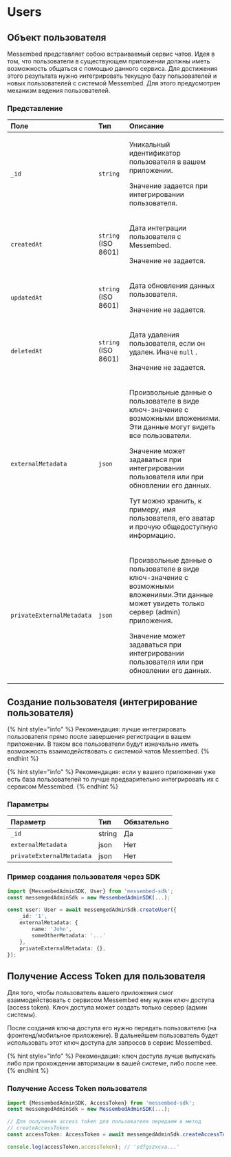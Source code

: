 # Users

## Объект пользователя

Messembed представляет собою встраиваемый сервис чатов. Идея в том, что пользователи в существующем приложении должны иметь возможность общаться с помощью данного сервиса. Для достижения этого результата нужно интегрировать текущую базу пользователей и новых пользователей с системой Messembed. Для этого предусмотрен механизм ведения пользователей. 

### Представление

<table>
  <thead>
    <tr>
      <th style="text-align:left">&#x41F;&#x43E;&#x43B;&#x435;</th>
      <th style="text-align:left">&#x422;&#x438;&#x43F;</th>
      <th style="text-align:left">&#x41E;&#x43F;&#x438;&#x441;&#x430;&#x43D;&#x438;&#x435;</th>
    </tr>
  </thead>
  <tbody>
    <tr>
      <td style="text-align:left"><code>_id</code>
      </td>
      <td style="text-align:left"><code>string</code>
      </td>
      <td style="text-align:left">
        <p>&#x423;&#x43D;&#x438;&#x43A;&#x430;&#x43B;&#x44C;&#x43D;&#x44B;&#x439;
          &#x438;&#x434;&#x435;&#x43D;&#x442;&#x438;&#x444;&#x438;&#x43A;&#x430;&#x442;&#x43E;&#x440;
          &#x43F;&#x43E;&#x43B;&#x44C;&#x437;&#x43E;&#x432;&#x430;&#x442;&#x435;&#x43B;&#x44F;
          &#x432; &#x432;&#x430;&#x448;&#x435;&#x43C; &#x43F;&#x440;&#x438;&#x43B;&#x43E;&#x436;&#x435;&#x43D;&#x438;&#x438;.</p>
        <p>&#x417;&#x43D;&#x430;&#x447;&#x435;&#x43D;&#x438;&#x435; &#x437;&#x430;&#x434;&#x430;&#x435;&#x442;&#x441;&#x44F;
          &#x43F;&#x440;&#x438; &#x438;&#x43D;&#x442;&#x435;&#x433;&#x440;&#x438;&#x440;&#x43E;&#x432;&#x430;&#x43D;&#x438;&#x438;
          &#x43F;&#x43E;&#x43B;&#x44C;&#x437;&#x43E;&#x432;&#x430;&#x442;&#x435;&#x43B;&#x44F;.</p>
      </td>
    </tr>
    <tr>
      <td style="text-align:left"><code>createdAt</code>
      </td>
      <td style="text-align:left"><code>string</code> (ISO 8601)</td>
      <td style="text-align:left">
        <p>&#x414;&#x430;&#x442;&#x430; &#x438;&#x43D;&#x442;&#x435;&#x433;&#x440;&#x430;&#x446;&#x438;&#x438;
          &#x43F;&#x43E;&#x43B;&#x44C;&#x437;&#x43E;&#x432;&#x430;&#x442;&#x435;&#x43B;&#x44F;
          &#x441; Messembed.</p>
        <p>&#x417;&#x43D;&#x430;&#x447;&#x435;&#x43D;&#x438;&#x435; &#x43D;&#x435;
          &#x437;&#x430;&#x434;&#x430;&#x435;&#x442;&#x441;&#x44F;.</p>
      </td>
    </tr>
    <tr>
      <td style="text-align:left"><code>updatedAt</code>
      </td>
      <td style="text-align:left"><code>string</code> (ISO 8601)</td>
      <td style="text-align:left">
        <p>&#x414;&#x430;&#x442;&#x430; &#x43E;&#x431;&#x43D;&#x43E;&#x432;&#x43B;&#x435;&#x43D;&#x438;&#x44F;
          &#x434;&#x430;&#x43D;&#x43D;&#x44B;&#x445; &#x43F;&#x43E;&#x43B;&#x44C;&#x437;&#x43E;&#x432;&#x430;&#x442;&#x435;&#x43B;&#x44F;.</p>
        <p>&#x417;&#x43D;&#x430;&#x447;&#x435;&#x43D;&#x438;&#x435; &#x43D;&#x435;
          &#x437;&#x430;&#x434;&#x430;&#x435;&#x442;&#x441;&#x44F;.</p>
      </td>
    </tr>
    <tr>
      <td style="text-align:left"><code>deletedAt</code>
      </td>
      <td style="text-align:left"><code>string</code> (ISO 8601)</td>
      <td style="text-align:left">
        <p>&#x414;&#x430;&#x442;&#x430; &#x443;&#x434;&#x430;&#x43B;&#x435;&#x43D;&#x438;&#x44F;
          &#x43F;&#x43E;&#x43B;&#x44C;&#x437;&#x43E;&#x432;&#x430;&#x442;&#x435;&#x43B;&#x44F;,
          &#x435;&#x441;&#x43B;&#x438; &#x43E;&#x43D; &#x443;&#x434;&#x430;&#x43B;&#x435;&#x43D;.
          &#x418;&#x43D;&#x430;&#x447;&#x435; <code>null</code> .</p>
        <p>&#x417;&#x43D;&#x430;&#x447;&#x435;&#x43D;&#x438;&#x435; &#x43D;&#x435;
          &#x437;&#x430;&#x434;&#x430;&#x435;&#x442;&#x441;&#x44F;.</p>
      </td>
    </tr>
    <tr>
      <td style="text-align:left"><code>externalMetadata</code>
      </td>
      <td style="text-align:left"><code>json</code>
      </td>
      <td style="text-align:left">
        <p>&#x41F;&#x440;&#x43E;&#x438;&#x437;&#x432;&#x43E;&#x43B;&#x44C;&#x43D;&#x44B;&#x435;
          &#x434;&#x430;&#x43D;&#x43D;&#x44B;&#x435; &#x43E; &#x43F;&#x43E;&#x43B;&#x44C;&#x437;&#x43E;&#x432;&#x430;&#x442;&#x435;&#x43B;&#x435;
          &#x432; &#x432;&#x438;&#x434;&#x435; &#x43A;&#x43B;&#x44E;&#x447;-&#x437;&#x43D;&#x430;&#x447;&#x435;&#x43D;&#x438;&#x435;
          &#x441; &#x432;&#x43E;&#x437;&#x43C;&#x43E;&#x436;&#x43D;&#x44B;&#x43C;&#x438;
          &#x432;&#x43B;&#x43E;&#x436;&#x435;&#x43D;&#x438;&#x44F;&#x43C;&#x438;.
          &#x42D;&#x442;&#x438; &#x434;&#x430;&#x43D;&#x43D;&#x44B;&#x435; &#x43C;&#x43E;&#x433;&#x443;&#x442;
          &#x432;&#x438;&#x434;&#x435;&#x442;&#x44C; &#x432;&#x441;&#x435; &#x43F;&#x43E;&#x43B;&#x44C;&#x437;&#x43E;&#x432;&#x430;&#x442;&#x435;&#x43B;&#x438;.</p>
        <p>&#x417;&#x43D;&#x430;&#x447;&#x435;&#x43D;&#x438;&#x435; &#x43C;&#x43E;&#x436;&#x435;&#x442;
          &#x437;&#x430;&#x434;&#x430;&#x432;&#x430;&#x442;&#x44C;&#x441;&#x44F;
          &#x43F;&#x440;&#x438; &#x438;&#x43D;&#x442;&#x435;&#x433;&#x440;&#x438;&#x440;&#x43E;&#x432;&#x430;&#x43D;&#x438;&#x438;
          &#x43F;&#x43E;&#x43B;&#x44C;&#x437;&#x43E;&#x432;&#x430;&#x442;&#x435;&#x43B;&#x44F;
          &#x438;&#x43B;&#x438; &#x43F;&#x440;&#x438; &#x43E;&#x431;&#x43D;&#x43E;&#x432;&#x43B;&#x435;&#x43D;&#x438;&#x438;
          &#x435;&#x433;&#x43E; &#x434;&#x430;&#x43D;&#x43D;&#x44B;&#x445;.</p>
        <p>&#x422;&#x443;&#x442; &#x43C;&#x43E;&#x436;&#x43D;&#x43E; &#x445;&#x440;&#x430;&#x43D;&#x438;&#x442;&#x44C;,
          &#x43A; &#x43F;&#x440;&#x438;&#x43C;&#x435;&#x440;&#x443;, &#x438;&#x43C;&#x44F;
          &#x43F;&#x43E;&#x43B;&#x44C;&#x437;&#x43E;&#x432;&#x430;&#x442;&#x435;&#x43B;&#x44F;,
          &#x435;&#x433;&#x43E; &#x430;&#x432;&#x430;&#x442;&#x430;&#x440; &#x438;
          &#x43F;&#x440;&#x43E;&#x447;&#x443;&#x44E; &#x43E;&#x431;&#x449;&#x435;&#x434;&#x43E;&#x441;&#x442;&#x443;&#x43F;&#x43D;&#x443;&#x44E;
          &#x438;&#x43D;&#x444;&#x43E;&#x440;&#x43C;&#x430;&#x446;&#x438;&#x44E;.</p>
      </td>
    </tr>
    <tr>
      <td style="text-align:left"><code>privateExternalMetadata</code>
      </td>
      <td style="text-align:left"><code>json</code>
      </td>
      <td style="text-align:left">
        <p>&#x41F;&#x440;&#x43E;&#x438;&#x437;&#x432;&#x43E;&#x43B;&#x44C;&#x43D;&#x44B;&#x435;
          &#x434;&#x430;&#x43D;&#x43D;&#x44B;&#x435; &#x43E; &#x43F;&#x43E;&#x43B;&#x44C;&#x437;&#x43E;&#x432;&#x430;&#x442;&#x435;&#x43B;&#x435;
          &#x432; &#x432;&#x438;&#x434;&#x435; &#x43A;&#x43B;&#x44E;&#x447;-&#x437;&#x43D;&#x430;&#x447;&#x435;&#x43D;&#x438;&#x435;
          &#x441; &#x432;&#x43E;&#x437;&#x43C;&#x43E;&#x436;&#x43D;&#x44B;&#x43C;&#x438;
          &#x432;&#x43B;&#x43E;&#x436;&#x435;&#x43D;&#x438;&#x44F;&#x43C;&#x438;.&#x42D;&#x442;&#x438;
          &#x434;&#x430;&#x43D;&#x43D;&#x44B;&#x435; &#x43C;&#x43E;&#x436;&#x435;&#x442;
          &#x443;&#x432;&#x438;&#x434;&#x435;&#x442;&#x44C; &#x442;&#x43E;&#x43B;&#x44C;&#x43A;&#x43E;
          &#x441;&#x435;&#x440;&#x432;&#x435;&#x440; (admin) &#x43F;&#x440;&#x438;&#x43B;&#x43E;&#x436;&#x435;&#x43D;&#x438;&#x44F;.</p>
        <p>&#x417;&#x43D;&#x430;&#x447;&#x435;&#x43D;&#x438;&#x435; &#x43C;&#x43E;&#x436;&#x435;&#x442;
          &#x437;&#x430;&#x434;&#x430;&#x432;&#x430;&#x442;&#x44C;&#x441;&#x44F;
          &#x43F;&#x440;&#x438; &#x438;&#x43D;&#x442;&#x435;&#x433;&#x440;&#x438;&#x440;&#x43E;&#x432;&#x430;&#x43D;&#x438;&#x438;
          &#x43F;&#x43E;&#x43B;&#x44C;&#x437;&#x43E;&#x432;&#x430;&#x442;&#x435;&#x43B;&#x44F;
          &#x438;&#x43B;&#x438; &#x43F;&#x440;&#x438; &#x43E;&#x431;&#x43D;&#x43E;&#x432;&#x43B;&#x435;&#x43D;&#x438;&#x438;
          &#x435;&#x433;&#x43E; &#x434;&#x430;&#x43D;&#x43D;&#x44B;&#x445;.</p>
      </td>
    </tr>
  </tbody>
</table>

## Создание пользователя \(интегрирование пользователя\)

{% hint style="info" %}
Рекомендация: лучше интегрировать пользователя прямо после завершения регистрации в вашем приложении. В таком все пользователи будут изначально иметь возможность взаимодействовать с системой чатов Messembed.
{% endhint %}

{% hint style="info" %}
Рекомендация: если у вашего приложения уже есть база пользователей то лучше предварительно интегрировать их с сервисом Messembed.
{% endhint %}

### Параметры

| Параметр | Тип | Обязательно |
| :--- | :--- | :--- |
| `_id` | string | Да |
| `externalMetadata` | json | Нет |
| `privateExternalMetadata` | json | Нет |

### Пример создания пользователя через SDK

```typescript
import {MessembedAdminSDK, User} from 'messembed-sdk';
const messemgedAdminSdk = new MessembedAdminSDK(...);

const user: User = await messemgedAdminSdk.createUser({
    _id: '1',
    externalMetadata: {
        name: 'John',
        someOtherMetadata: '...'
    },
    privateExternalMetadata: {},
});

```

## Получение Access Token для пользователя

Для того, чтобы пользователь вашего приложения смог взаимодействовать с сервисом Messembed ему нужен ключ доступа \(access token\). Ключ доступа может создать только сервер \(админ системы\).

После создания ключа доступа его нужно передать пользователю \(на фронтенд/мобильное приложение\). В дальнейшем пользователь будет использовать этот ключ доступа для запросов в сервис Messembed.

{% hint style="info" %}
Рекомендация: ключ доступа лучше выпускать либо при прохождении авторизации в вашей системе, либо после нее.
{% endhint %}

### Получение Access Token пользователя

```typescript
import {MessembedAdminSDK, AccessToken} from 'messembed-sdk';
const messemgedAdminSdk = new MessembedAdminSDK(...);

// Для получения access token для пользователя передаем в метод
// createAccessToken 
const accessToken: AccessToken = await messemgedAdminSdk.createAccessToken('1');

console.log(accessToken.accessToken); // 'sdfgszxcva...'
```




